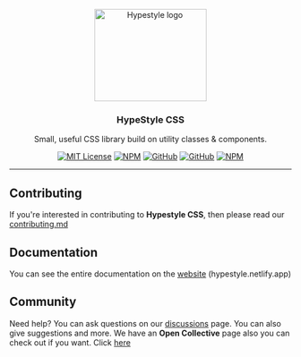 <p align="center">
  <a href="https://hypestyle.netlify.app">
    <img src="https://hypestyle.netlify.app/img/icon.png" alt="Hypestyle logo" width="200" height="165">
  </a>
</p>

<h3 align="center">HypeStyle CSS</h3>

<p align="center">
  Small, useful CSS library build on utility classes & components.
  <br>

<div align="center">

[![MIT License](https://img.shields.io/apm/l/atomic-design-ui.svg?style=plastic)](https://github.com/lassev05/hypestyle/blob/master/LICENSE)
[![NPM](https://img.shields.io/npm/v/hypestyle?style=plastic)](https://npmjs.com/package/hypestyle)
[![GitHub](https://img.shields.io/github/stars/lassev05/hypestyle?style=plastic)](#)
[![GitHub](https://img.shields.io/github/commit-activity/w/hypestyle/hypestyle?style=plastic)](#)
[![NPM](https://img.shields.io/jsdelivr/npm/hm/hypestyle?label=downloads&style=plastic)](https://npmjs.com/package/hypestyle)

</div>

---

## Contributing

If you're interested in contributing to **Hypestyle CSS**, then please read our [contributing.md](https://github.com/hypestyle/HypeStyle/blob/main/CONTRIBUTING.md)

## Documentation

You can see the entire documentation on the [website](https://hypestyle.netlify.app) (hypestyle.netlify.app)

## Community

Need help? You can ask questions on our [discussions](https://github.com/hypestyle/hypestyle/discussions) page.
You can also give suggestions and more. We have an **Open Collective** page also you can check out if you want. Click [here](https://opencollective.com/hypestyle-css)
